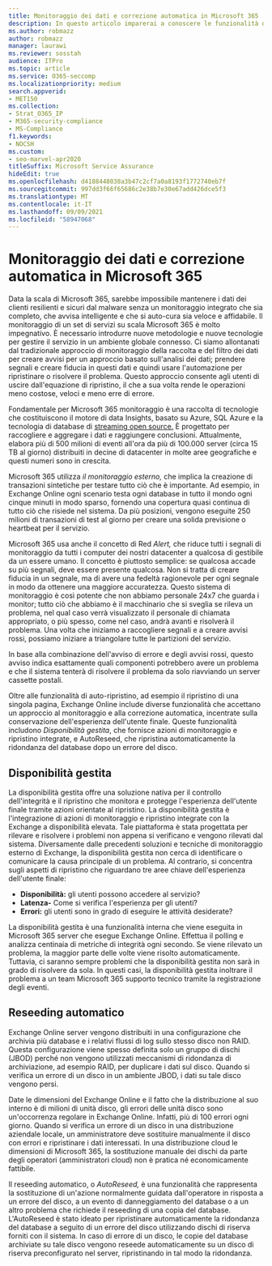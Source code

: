 ```yaml
---
title: Monitoraggio dei dati e correzione automatica in Microsoft 365
description: In questo articolo imparerai a conoscere le funzionalità di monitoraggio e auto-riparazione di Microsoft 365.
ms.author: robmazz
author: robmazz
manager: laurawi
ms.reviewer: sosstah
audience: ITPro
ms.topic: article
ms.service: O365-seccomp
ms.localizationpriority: medium
search.appverid:
- MET150
ms.collection:
- Strat_O365_IP
- M365-security-compliance
- MS-Compliance
f1.keywords:
- NOCSH
ms.custom:
- seo-marvel-apr2020
titleSuffix: Microsoft Service Assurance
hideEdit: true
ms.openlocfilehash: d4188448038a3b47c2cf7a0a8193f1772740eb7f
ms.sourcegitcommit: 997dd3f66f65686c2e38b7e30e67add426dce5f3
ms.translationtype: MT
ms.contentlocale: it-IT
ms.lasthandoff: 09/09/2021
ms.locfileid: "58947068"
---
```

# <a name="data-monitoring-and-self-healing-in-microsoft-365"></a>Monitoraggio dei dati e correzione automatica in Microsoft 365

Data la scala di Microsoft 365, sarebbe impossibile mantenere i dati dei clienti resilienti e sicuri dal malware senza un monitoraggio integrato che sia completo, che avvisa intelligente e che si auto-cura sia veloce e affidabile. Il monitoraggio di un set di servizi su scala Microsoft 365 è molto impegnativo. È necessario introdurre nuove metodologie e nuove tecnologie per gestire il servizio in un ambiente globale connesso. Ci siamo allontanati dal tradizionale approccio di monitoraggio della raccolta e del filtro dei dati per creare avvisi per un approccio basato sull'analisi dei dati; prendere segnali e creare fiducia in questi dati e quindi usare l'automazione per ripristinare o risolvere il problema. Questo approccio consente agli utenti di uscire dall'equazione di ripristino, il che a sua volta rende le operazioni meno costose, veloci e meno erre di errore. 

Fondamentale per Microsoft 365 monitoraggio è una raccolta di tecnologie che costituiscono il motore di data Insights, basato su Azure, SQL Azure e la tecnologia di database di [streaming open source.](https://cassandra.apache.org/) È progettato per raccogliere e aggregare i dati e raggiungere conclusioni. Attualmente, elabora più di 500 milioni di eventi all'ora da più di 100.000 server (circa 15 TB al giorno) distribuiti in decine di datacenter in molte aree geografiche e questi numeri sono in crescita. 

Microsoft 365 utilizza *il monitoraggio esterno,* che implica la creazione di transazioni sintetiche per testare tutto ciò che è importante. Ad esempio, in Exchange Online ogni scenario testa ogni database in tutto il mondo ogni cinque minuti in modo sparso, fornendo una copertura quasi continua di tutto ciò che risiede nel sistema. Da più posizioni, vengono eseguite 250 milioni di transazioni di test al giorno per creare una solida previsione o heartbeat per il servizio. 

Microsoft 365 usa anche il concetto di Red *Alert,* che riduce tutti i segnali di monitoraggio da tutti i computer dei nostri datacenter a qualcosa di gestibile da un essere umano. Il concetto è piuttosto semplice: se qualcosa accade su più segnali, deve essere presente qualcosa. Non si tratta di creare fiducia in un segnale, ma di avere una fedeltà ragionevole per ogni segnale in modo da ottenere una maggiore accuratezza. Questo sistema di monitoraggio è così potente che non abbiamo personale 24x7 che guarda i monitor; tutto ciò che abbiamo è il macchinario che si sveglia se rileva un problema, nel qual caso verrà visualizzato il personale di chiamata appropriato, o più spesso, come nel caso, andrà avanti e risolverà il problema. Una volta che iniziamo a raccogliere segnali e a creare avvisi rossi, possiamo iniziare a triangolare tutte le partizioni del servizio. 

In base alla combinazione dell'avviso di errore e degli avvisi rossi, questo avviso indica esattamente quali componenti potrebbero avere un problema e che il sistema tenterà di risolvere il problema da solo riavviando un server cassette postali. 

Oltre alle funzionalità di auto-ripristino, ad esempio il ripristino di una singola pagina, Exchange Online include diverse funzionalità che accettano un approccio al monitoraggio e alla correzione automatica, incentrate sulla conservazione dell'esperienza dell'utente finale. Queste funzionalità includono *Disponibilità gestita*, che fornisce azioni di monitoraggio e ripristino integrate, e AutoReseed, che ripristina automaticamente la ridondanza del database dopo un errore del disco. 

## <a name="managed-availability"></a>Disponibilità gestita 

La disponibilità gestita offre una soluzione nativa per il controllo dell'integrità e il ripristino che monitora e protegge l'esperienza dell'utente finale tramite azioni orientate al ripristino. La disponibilità gestita è l'integrazione di azioni di monitoraggio e ripristino integrate con la Exchange a disponibilità elevata. Tale piattaforma è stata progettata per rilevare e risolvere i problemi non appena si verificano e vengono rilevati dal sistema. Diversamente dalle precedenti soluzioni e tecniche di monitoraggio esterno di Exchange, la disponibilità gestita non cerca di identificare o comunicare la causa principale di un problema. Al contrario, si concentra sugli aspetti di ripristino che riguardano tre aree chiave dell'esperienza dell'utente finale:

- **Disponibilità:** gli utenti possono accedere al servizio? 
- **Latenza-** Come si verifica l'esperienza per gli utenti? 
- **Errori:** gli utenti sono in grado di eseguire le attività desiderate? 

La disponibilità gestita è una funzionalità interna che viene eseguita in Microsoft 365 server che esegue Exchange Online. Effettua il polling e analizza centinaia di metriche di integrità ogni secondo. Se viene rilevato un problema, la maggior parte delle volte viene risolto automaticamente. Tuttavia, ci saranno sempre problemi che la disponibilità gestita non sarà in grado di risolvere da sola. In questi casi, la disponibilità gestita inoltrare il problema a un team Microsoft 365 supporto tecnico tramite la registrazione degli eventi.

## <a name="autoreseed"></a>Reseeding automatico

Exchange Online server vengono distribuiti in una configurazione che archivia più database e i relativi flussi di log sullo stesso disco non RAID. Questa configurazione viene spesso  definita solo un gruppo di dischi (JBOD) perché non vengono utilizzati meccanismi di ridondanza di archiviazione, ad esempio RAID, per duplicare i dati sul disco. Quando si verifica un errore di un disco in un ambiente JBOD, i dati su tale disco vengono persi. 

Date le dimensioni del Exchange Online e il fatto che la distribuzione al suo interno è di milioni di unità disco, gli errori delle unità disco sono un'occorrenza regolare in Exchange Online. Infatti, più di 100 errori ogni giorno. Quando si verifica un errore di un disco in una distribuzione aziendale locale, un amministratore deve sostituire manualmente il disco con errori e ripristinare i dati interessati. In una distribuzione cloud le dimensioni di Microsoft 365, la sostituzione manuale dei dischi da parte degli operatori (amministratori cloud) non è pratica né economicamente fattibile. 

Il reseeding automatico, o *AutoReseed,* è una funzionalità che rappresenta la sostituzione di un'azione normalmente guidata dall'operatore in risposta a un errore del disco, a un evento di danneggiamento del database o a un altro problema che richiede il reseeding di una copia del database. L'AutoReseed è stato ideato per ripristinare automaticamente la ridondanza del database a seguito di un errore del disco utilizzando dischi di riserva forniti con il sistema. In caso di errore di un disco, le copie del database archiviate su tale disco vengono reseede automaticamente su un disco di riserva preconfigurato nel server, ripristinando in tal modo la ridondanza. 